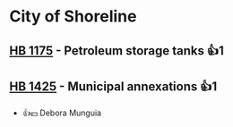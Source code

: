 # City of Shoreline

## [HB 1175](/bill/2023-24/hb/1175/) - Petroleum storage tanks 👍1  

## [HB 1425](/bill/2023-24/hb/1425/) - Municipal annexations 👍1  
* 👍💵 Debora Munguia